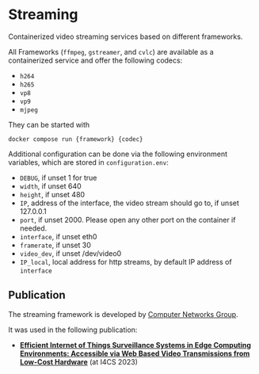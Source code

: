 # Streaming
Containerized video streaming services based on different frameworks.

All Frameworks (`ffmpeg`, `gstreamer`, and `cvlc`) are available as a containerized service and offer the following codecs:

- `h264`
- `h265`
- `vp8`
- `vp9`
- `mjpeg`

They can be started with
```
docker compose run {framework} {codec}
```

Additional configuration can be done via the following environment variables, which are stored in `configuration.env`:
- `DEBUG`, if unset 1 for true
- `width`, if unset 640
- `height`, if unset 480
- `IP`, address of the interface, the video stream should go to, if unset 127.0.0.1
- `port`, if unset 2000. Please open any other port on the container if needed.
- `interface`, if unset eth0
- `framerate`, if unset 30
- `video_dev`, if unset /dev/video0
- `IP_local`, local address for http streams, by default IP address of `interface`

## Publication
The streaming framework is developed by [Computer Networks Group](https://www.uni-bamberg.de/ktr/). 

It was used in the following publication:
- <a href="https://link.springer.com/chapter/10.1007/978-3-031-40852-6_16" target="_blank"> **Efficient Internet of Things Surveillance Systems in Edge Computing Environments: Accessible via Web Based Video Transmissions from Low-Cost Hardware**</a> (at I4CS 2023)

